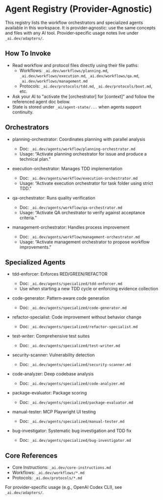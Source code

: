 # Agent Registry (Provider-Agnostic)

This registry lists the workflow orchestrators and specialized agents available in this workspace. It is provider‑agnostic: use the same concepts and files with any AI tool. Provider‑specific usage notes live under `_ai.dev/adapters/`.

## How To Invoke

- Read workflow and protocol files directly using their file paths:
  - Workflows: `_ai.dev/workflows/planning.md`, `_ai.dev/workflows/execution.md`, `_ai.dev/workflows/qa.md`, `_ai.dev/workflows/management.md`
  - Protocols: `_ai.dev/protocols/tdd.md`, `_ai.dev/protocols/boot.md`, etc.
- Ask your AI to "activate the [orchestrator] for [context]" and follow the referenced agent doc below.
- State is stored under `_ai/agent-state/...` when agents support continuity.

## Orchestrators

- planning-orchestrator: Coordinates planning with parallel analysis
  - Doc: `_ai.dev/agents/workflow/planning-orchestrator.md`
  - Usage: “Activate planning orchestrator for issue <ID> and produce a technical plan.”

- execution-orchestrator: Manages TDD implementation
  - Doc: `_ai.dev/agents/workflow/execution-orchestrator.md`
  - Usage: “Activate execution orchestrator for task folder <path> using strict TDD.”

- qa-orchestrator: Runs quality verification
  - Doc: `_ai.dev/agents/workflow/qa-orchestrator.md`
  - Usage: “Activate QA orchestrator to verify <feature> against acceptance criteria.”

- management-orchestrator: Handles process improvement
  - Doc: `_ai.dev/agents/workflow/management-orchestrator.md`
  - Usage: “Activate management orchestrator to propose workflow improvements.”

## Specialized Agents

- tdd-enforcer: Enforces RED/GREEN/REFACTOR
  - Doc: `_ai.dev/agents/specialized/tdd-enforcer.md`
  - Use when starting a new TDD cycle or enforcing evidence collection

- code-generator: Pattern‑aware code generation
  - Doc: `_ai.dev/agents/specialized/code-generator.md`

- refactor-specialist: Code improvement without behavior change
  - Doc: `_ai.dev/agents/specialized/refactor-specialist.md`

- test-writer: Comprehensive test suites
  - Doc: `_ai.dev/agents/specialized/test-writer.md`

- security-scanner: Vulnerability detection
  - Doc: `_ai.dev/agents/specialized/security-scanner.md`

- code-analyzer: Deep codebase analysis
  - Doc: `_ai.dev/agents/specialized/code-analyzer.md`

- package-evaluator: Package scoring
  - Doc: `_ai.dev/agents/specialized/package-evaluator.md`

- manual-tester: MCP Playwright UI testing
  - Doc: `_ai.dev/agents/specialized/manual-tester.md`

- bug-investigator: Systematic bug investigation and TDD fix
  - Doc: `_ai.dev/agents/specialized/bug-investigator.md`

## Core References

- Core Instructions: `_ai.dev/core-instructions.md`
- Workflows: `_ai.dev/workflows/*.md`
- Protocols: `_ai.dev/protocols/*.md`

For provider‑specific usage (e.g., OpenAI Codex CLI), see `_ai.dev/adapters/`.

